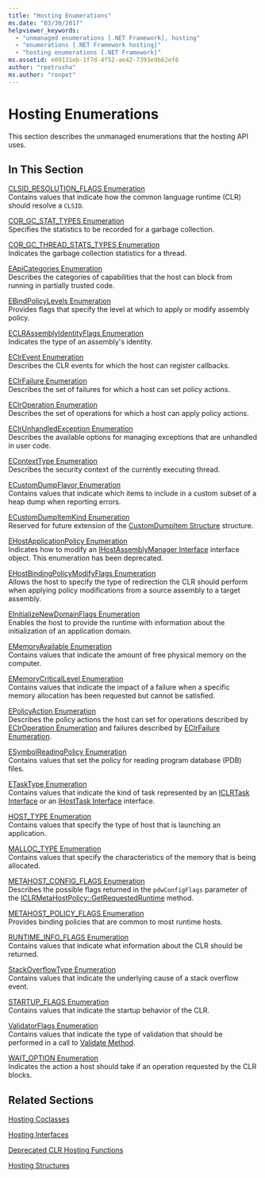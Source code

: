 ```yaml
---
title: "Hosting Enumerations"
ms.date: "03/30/2017"
helpviewer_keywords: 
  - "unmanaged enumerations [.NET Framework], hosting"
  - "enumerations [.NET Framework hosting]"
  - "hosting enumerations [.NET Framework]"
ms.assetid: e09131eb-1f7d-4f52-ae42-7393e9b62ef6
author: "rpetrusha"
ms.author: "ronpet"
---
```

# Hosting Enumerations
This section describes the unmanaged enumerations that the hosting API uses.  
  
## In This Section  
 [CLSID_RESOLUTION_FLAGS Enumeration](../../../../docs/framework/unmanaged-api/hosting/clsid-resolution-flags-enumeration.md)  
 Contains values that indicate how the common language runtime (CLR) should resolve a `CLSID`.  
  
 [COR_GC_STAT_TYPES Enumeration](../../../../docs/framework/unmanaged-api/hosting/cor-gc-stat-types-enumeration.md)  
 Specifies the statistics to be recorded for a garbage collection.  
  
 [COR_GC_THREAD_STATS_TYPES Enumeration](../../../../docs/framework/unmanaged-api/hosting/cor-gc-thread-stats-types-enumeration.md)  
 Indicates the garbage collection statistics for a thread.  
  
 [EApiCategories Enumeration](../../../../docs/framework/unmanaged-api/hosting/eapicategories-enumeration.md)  
 Describes the categories of capabilities that the host can block from running in partially trusted code.  
  
 [EBindPolicyLevels Enumeration](../../../../docs/framework/unmanaged-api/hosting/ebindpolicylevels-enumeration.md)  
 Provides flags that specify the level at which to apply or modify assembly policy.  
  
 [ECLRAssemblyIdentityFlags Enumeration](../../../../docs/framework/unmanaged-api/hosting/eclrassemblyidentityflags-enumeration.md)  
 Indicates the type of an assembly's identity.  
  
 [EClrEvent Enumeration](../../../../docs/framework/unmanaged-api/hosting/eclrevent-enumeration.md)  
 Describes the CLR events for which the host can register callbacks.  
  
 [EClrFailure Enumeration](../../../../docs/framework/unmanaged-api/hosting/eclrfailure-enumeration.md)  
 Describes the set of failures for which a host can set policy actions.  
  
 [EClrOperation Enumeration](../../../../docs/framework/unmanaged-api/hosting/eclroperation-enumeration.md)  
 Describes the set of operations for which a host can apply policy actions.  
  
 [EClrUnhandledException Enumeration](../../../../docs/framework/unmanaged-api/hosting/eclrunhandledexception-enumeration.md)  
 Describes the available options for managing exceptions that are unhandled in user code.  
  
 [EContextType Enumeration](../../../../docs/framework/unmanaged-api/hosting/econtexttype-enumeration.md)  
 Describes the security context of the currently executing thread.  
  
 [ECustomDumpFlavor Enumeration](../../../../docs/framework/unmanaged-api/hosting/ecustomdumpflavor-enumeration.md)  
 Contains values that indicate which items to include in a custom subset of a heap dump when reporting errors.  
  
 [ECustomDumpItemKind Enumeration](../../../../docs/framework/unmanaged-api/hosting/ecustomdumpitemkind-enumeration.md)  
 Reserved for future extension of the [CustomDumpItem Structure](../../../../docs/framework/unmanaged-api/hosting/customdumpitem-structure.md) structure.  
  
 [EHostApplicationPolicy Enumeration](../../../../docs/framework/unmanaged-api/hosting/ehostapplicationpolicy-enumeration.md)  
 Indicates how to modify an [IHostAssemblyManager Interface](../../../../docs/framework/unmanaged-api/hosting/ihostassemblymanager-interface.md) interface object. This enumeration has been deprecated.  
  
 [EHostBindingPolicyModifyFlags Enumeration](../../../../docs/framework/unmanaged-api/hosting/ehostbindingpolicymodifyflags-enumeration.md)  
 Allows the host to specify the type of redirection the CLR should perform when applying policy modifications from a source assembly to a target assembly.  
  
 [EInitializeNewDomainFlags Enumeration](../../../../docs/framework/unmanaged-api/hosting/einitializenewdomainflags-enumeration.md)  
 Enables the host to provide the runtime with information about the initialization of an application domain.  
  
 [EMemoryAvailable Enumeration](../../../../docs/framework/unmanaged-api/hosting/ememoryavailable-enumeration.md)  
 Contains values that indicate the amount of free physical memory on the computer.  
  
 [EMemoryCriticalLevel Enumeration](../../../../docs/framework/unmanaged-api/hosting/ememorycriticallevel-enumeration.md)  
 Contains values that indicate the impact of a failure when a specific memory allocation has been requested but cannot be satisfied.  
  
 [EPolicyAction Enumeration](../../../../docs/framework/unmanaged-api/hosting/epolicyaction-enumeration.md)  
 Describes the policy actions the host can set for operations described by [EClrOperation Enumeration](../../../../docs/framework/unmanaged-api/hosting/eclroperation-enumeration.md) and failures described by [EClrFailure Enumeration](../../../../docs/framework/unmanaged-api/hosting/eclrfailure-enumeration.md).  
  
 [ESymbolReadingPolicy Enumeration](../../../../docs/framework/unmanaged-api/hosting/esymbolreadingpolicy-enumeration.md)  
 Contains values that set the policy for reading program database (PDB) files.  
  
 [ETaskType Enumeration](../../../../docs/framework/unmanaged-api/hosting/etasktype-enumeration.md)  
 Contains values that indicate the kind of task represented by an [ICLRTask Interface](../../../../docs/framework/unmanaged-api/hosting/iclrtask-interface.md) or an [IHostTask Interface](../../../../docs/framework/unmanaged-api/hosting/ihosttask-interface.md) interface.  
  
 [HOST_TYPE Enumeration](../../../../docs/framework/unmanaged-api/hosting/host-type-enumeration.md)  
 Contains values that specify the type of host that is launching an application.  
  
 [MALLOC_TYPE Enumeration](../../../../docs/framework/unmanaged-api/hosting/malloc-type-enumeration.md)  
 Contains values that specify the characteristics of the memory that is being allocated.  
  
 [METAHOST_CONFIG_FLAGS Enumeration](../../../../docs/framework/unmanaged-api/hosting/metahost-config-flags-enumeration.md)  
 Describes the possible flags returned in the `pdwConfigFlags` parameter of the [ICLRMetaHostPolicy::GetRequestedRuntime](../../../../docs/framework/unmanaged-api/hosting/iclrmetahostpolicy-getrequestedruntime-method.md) method.  
  
 [METAHOST_POLICY_FLAGS Enumeration](../../../../docs/framework/unmanaged-api/hosting/metahost-policy-flags-enumeration.md)  
 Provides binding policies that are common to most runtime hosts.  
  
 [RUNTIME_INFO_FLAGS Enumeration](../../../../docs/framework/unmanaged-api/hosting/runtime-info-flags-enumeration.md)  
 Contains values that indicate what information about the CLR should be returned.  
  
 [StackOverflowType Enumeration](../../../../docs/framework/unmanaged-api/hosting/stackoverflowtype-enumeration.md)  
 Contains values that indicate the underlying cause of a stack overflow event.  
  
 [STARTUP_FLAGS Enumeration](../../../../docs/framework/unmanaged-api/hosting/startup-flags-enumeration.md)  
 Contains values that indicate the startup behavior of the CLR.  
  
 [ValidatorFlags Enumeration](../../../../docs/framework/unmanaged-api/hosting/validatorflags-enumeration.md)  
 Contains values that indicate the type of validation that should be performed in a call to [Validate Method](../../../../docs/framework/unmanaged-api/hosting/iclrvalidator-validate-method.md).  
  
 [WAIT_OPTION Enumeration](../../../../docs/framework/unmanaged-api/hosting/wait-option-enumeration.md)  
 Indicates the action a host should take if an operation requested by the CLR blocks.  
  
## Related Sections  
 [Hosting Coclasses](../../../../docs/framework/unmanaged-api/hosting/hosting-coclasses.md)  
  
 [Hosting Interfaces](../../../../docs/framework/unmanaged-api/hosting/hosting-interfaces.md)  
  
 [Deprecated CLR Hosting Functions](../../../../docs/framework/unmanaged-api/hosting/deprecated-clr-hosting-functions.md)  
  
 [Hosting Structures](../../../../docs/framework/unmanaged-api/hosting/hosting-structures.md)
